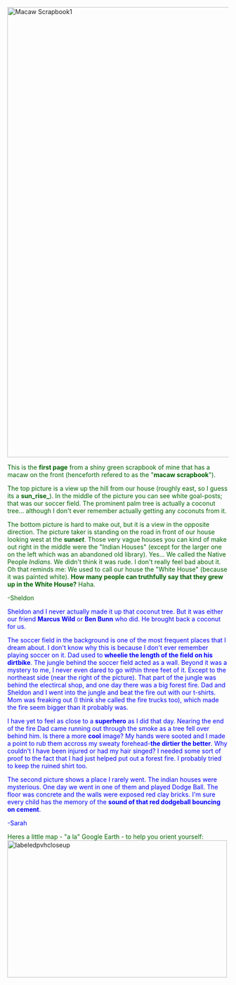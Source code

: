 <!-- 
HEY SARAH!!! THIS IS A "COMMENT", IT DOES NOT APPEAR IN THE "VIEWED" VERSION OF THIS FILE. IT IS A GOOD WAY OF LEAVING YOURSELF NOTES LIKE: "I'm not sure about this part of the text... I should come back and edit it later." GET THE IDEA?
TO WRITE A "COMMENT", AS OPPOSED TO WRITING NORMALLY, SIMPLY TYPE THE CHARACTERS "<!--", TYPE YOUR COMMENT, AND THEN TYPE "- - >" (but without the spaces) TO END THE COMMENT. ANYTHING AT ALL THAT IS IN BETWEEN "<!--" and "- - >" (without the spaces) IS CONSIDERED A COMMENT AND WILL NOT BE SHOWN IN A BROWSER.

BELOW YOU CAN SEE TWO EXAMPLES OF PICTURES I HAVE ADDED BY COPY/PASTING FROM FLICKR.

I THINK THAT IT WOULD BE A GOOD IDEA IF WE BOTH WORKED ON THE SAME DOCUMENTS BUT DIFFERENTIATED OUR INDIVIDUAL CONTRIBUTIONS SOMEHOW.... MY IDEA WAS THAT WE WILL EACH USE OUR OWN COLOR OF TEXT FOR EVERYTHING THAT WE WRITE. WE CAN ALSO SIGN WHAT WE WRITE WITH "-SHELDON" or "-SARAH" AT THE END OF IT. 

I HAVE CHOSEN "darkgreen" AS MY COLOUR, HOPEFULLY YOU DON'T MIND? TO MAKE A PIECE OF TEXT A DIFFENT COLOUR YOU HAVE TO PUT A SPECIAL "TAG" AT THE BEGINNING OF THE PIECE OF TEXT AND THEN ANOTHER "TAG" AT THE END (THE SAME IDEA AS FOR "COMMENTS"). AT THE BEGINNING OF YOUR SECTION OF TEXT WRITE <font color="yourchosencolor"> AND AT THE END WRITE </font> .... THATS ALL THERE IS TO IT. CALL ME IF YOU WANT HELP.

PS. Remember to try "f6"
-->

<a href="http://www.flickr.com/photos/91028721@N08/8261736661/" title="Macaw Scrapbook1 by Sheldonfrith, on Flickr"><img src="http://farm9.staticflickr.com/8082/8261736661_945b75f5e7_b.jpg" width="789" height="1024" alt="Macaw Scrapbook1"></a>

<font color="darkgreen">This is the **first page** from a shiny green scrapbook of mine that has a macaw on the front (henceforth refered to as the "**macaw scrapbook**"). 

The top picture is a view up the hill from our house (roughly east, so I guess its a **sun_rise_**). In the middle of the picture you can see white goal-posts; that was our soccer field. The prominent palm tree is actually a coconut tree... although I don't ever remember actually getting any coconuts from it. 

The bottom picture is hard to make out, but it is a view in the opposite direction. The picture taker is standing on the road in front of our house looking west at the **sun*set***. Those very vague houses you can kind of make out right in the middle were the "Indian Houses" (except for the larger one on the left which was an abandoned old library). Yes... We called the Native People _Indians_. We didn't think it was rude. I don't really feel bad about it. Oh that reminds me: We used to call our house the "White House" (because it was painted white). **How many people can truthfully say that they grew up in the White House?** Haha. 

-Sheldon

<font color="blue">Sheldon and I never actually made it up that coconut tree. But it was either our friend **Marcus Wild** or **Ben Bunn** who did. He brought back a coconut for us. 

The soccer field in the background is one of the most frequent places that I dream about. I don't know why this is because I don't ever remember playing soccer on it. Dad used to **wheelie the length of the field on his dirtbike**. The jungle behind the soccer field acted as a wall. Beyond it was a mystery to me, I never even dared to go within three feet of it. Except to the northeast side (near the right of the picture). That part of the jungle was behind the electircal shop, and one day there was a big forest fire. Dad and Sheldon and I went into the jungle and beat the fire out with our t-shirts. Mom was freaking out (I think she called the fire trucks too), which made the fire seem bigger than it probably was.

I have yet to feel as close to a **superhero** as I did that day. Nearing the end of the fire Dad came running out through the smoke as a tree fell over behind him. Is there a more **cool** image? My hands were sooted and I made a point to rub them accross my sweaty forehead-**the dirtier the better**. Why couldn't I have been injured or had my hair singed? I needed some sort of proof to the fact that I had just helped put out a forest fire. I probably tried to keep the ruined shirt too.

The second picture shows a place I rarely went. The indian houses were mysterious. One day we went in one of them and played Dodge Ball. The floor was concrete and the walls were exposed red clay bricks. I'm sure every child has the memory of the **sound of that red dodgeball bouncing on cement**.

-Sarah




<font color="darkgreen">Heres a little map - "a la" Google Earth - to help you orient yourself:</font>
<a href="http://www.flickr.com/photos/91028721@N08/8261815409/" title="labeledpvhcloseup by Sheldonfrith, on Flickr"><img src="http://farm9.staticflickr.com/8354/8261815409_af525cf110.jpg" width="500" height="312" alt="labeledpvhcloseup"></a>